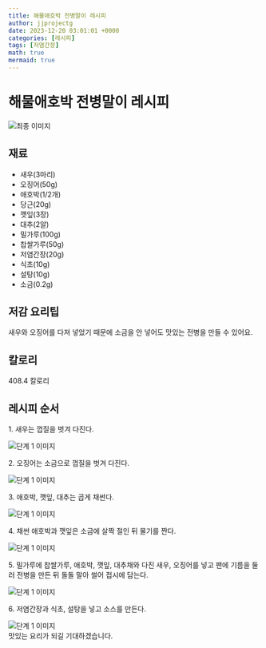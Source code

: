 ```yaml
---
title: 해물애호박 전병말이 레시피
author: jjprojectg
date: 2023-12-20 03:01:01 +0000
categories: [레시피]
tags: [저염간장]
math: true
mermaid: true
---
```

<meta name="og:type" content="website"/>
<meta charset="UTF-8"/>
<div class="header">
  <h1>해물애호박 전병말이 레시피</h1>
</div>

<div class="container my-4">
  <div class="row">
    <div class="col-12 col-md-6">
      <div class="recipe-image">
        <img src="http://www.foodsafetykorea.go.kr/uploadimg/cook/10_00672_2.png" class="step-image" alt="최종 이미지"/>
      </div>
    </div>
    <div class="col-12 col-md-6">
      <div class="ingredients">
        <h2>재료</h2>
        <ul class="card">
          <li> 새우(3마리) </li>
          <li>  오징어(50g) </li>
          <li>  애호박(1/2개) </li>
          <li>  당근(20g) </li>
          <li> 깻잎(3장) </li>
          <li>  대추(2알) </li>
          <li>  밀가루(100g) </li>
          <li>  찹쌀가루(50g) </li>
          <li> 저염간장(20g) </li>
          <li>  식초(10g) </li>
          <li>  설탕(10g) </li>
          <li>  소금(0.2g) </li>
</ul>
      </div>
    </div>
    <div class="col-12 col-md-6">
      <div class="ingredients">
        <h2>저감 요리팁</h2>
        <div class="card"> 
          <p>
            새우와 오징어를 다져 넣었기 때문에 소금을 안 넣어도 맛있는 전병을 만들 수 있어요.
          </p>
        </div>
      </div>
      <div class="ingredients">
        <h2>칼로리</h2>
        <div class="card"> 
          <p>
            408.4 칼로리
          </p>
        </div>
      </div>
    </div>
  </div>

  <h2 class="my-4">레시피 순서</h2>
  <div class="card recipe-card">
    <div class="card-body recipe-step">
      <p class="card-text step-description">1. 새우는 껍질을 벗겨 다진다.</p>
      <img src="http://www.foodsafetykorea.go.kr/uploadimg/cook/20_00672_1.png" alt="단계 1 이미지" class="step-image"/>
    </div>
  </div>
  <div class="card recipe-card">
    <div class="card-body recipe-step">
      <p class="card-text step-description">2. 오징어는 소금으로 껍질을 벗겨
다진다.</p>
      <img src="http://www.foodsafetykorea.go.kr/uploadimg/cook/20_00672_2.png" alt="단계 1 이미지" class="step-image"/>
    </div>
  </div>
  <div class="card recipe-card">
    <div class="card-body recipe-step">
      <p class="card-text step-description">3. 애호박, 깻잎, 대추는 곱게 채썬다.</p>
      <img src="http://www.foodsafetykorea.go.kr/uploadimg/cook/20_00672_3.png" alt="단계 1 이미지" class="step-image"/>
    </div>
  </div>
  <div class="card recipe-card">
    <div class="card-body recipe-step">
      <p class="card-text step-description">4. 채썬 애호박과 깻잎은 소금에 살짝
절인 뒤 물기를 짠다.</p>
      <img src="http://www.foodsafetykorea.go.kr/uploadimg/cook/20_00672_4.png" alt="단계 1 이미지" class="step-image"/>
    </div>
  </div>
  <div class="card recipe-card">
    <div class="card-body recipe-step">
      <p class="card-text step-description">5. 밀가루에 찹쌀가루, 애호박, 깻잎,
대추채와 다진 새우, 오징어를 넣고
팬에 기름을 둘러 전병을 만든 뒤 돌돌
말아 썰어 접시에 담는다.</p>
      <img src="http://www.foodsafetykorea.go.kr/uploadimg/cook/20_00672_5.png" alt="단계 1 이미지" class="step-image"/>
    </div>
  </div>
  <div class="card recipe-card">
    <div class="card-body recipe-step">
      <p class="card-text step-description">6. 저염간장과 식초, 설탕을 넣고 소스를
만든다.</p>
      <img src="http://www.foodsafetykorea.go.kr/uploadimg/cook/20_00672_6.png" alt="단계 1 이미지" class="step-image"/>
    </div>
  </div>

</div>
맛있는 요리가 되길 기대하겠습니다.
